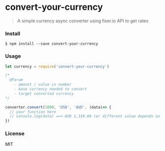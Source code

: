 # convert-your-currency

> A simple currency async converter using fixer.io API to get rates

### Install

```
$ npm install --save convert-your-currency
```

### Usage

```javascript
let currency = require('convert-your-currency')

/*
  @Param
    - amount / value in number
    - base currency needed to convert
    - target converted currency
*/

converter.convert(1000, 'USD', 'AUD', (data)=> {
  // your function here
  // console.log(data) ==> AUD 1,319.60 (or different value depends on current rate)
})


```

### License

MIT